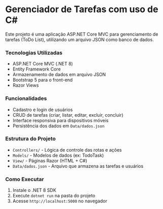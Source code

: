 # Gerenciador de Tarefas com uso de C#

Este projeto é uma aplicação ASP.NET Core MVC para gerenciamento de tarefas (ToDo List), utilizando um arquivo JSON como banco de dados.

### Tecnologias Utilizadas
- ASP.NET Core MVC (.NET 8)
- Entity Framework Core
- Armazenamento de dados em arquivo JSON
- Bootstrap 5 para o front-end
- Razor Views

### Funcionalidades
- Cadastro e login de usuários
- CRUD de tarefas (criar, listar, editar, excluir, concluir)
- Interface responsiva para dispositivos móveis
- Persistência dos dados em `Data/dados.json`

### Estrutura do Projeto
- `Controllers/` - Lógica de controle das rotas e ações
- `Models/` - Modelos de dados (ex: TodoTask)
- `View/` - Páginas Razor (HTML + C#)
- `Data/dados.json` - Arquivo que armazena as tarefas e usuários

### Como Executar
1. Instale o .NET 8 SDK
2. Execute `dotnet run` na pasta do projeto
3. Acesse `http://localhost:5000` no navegador

